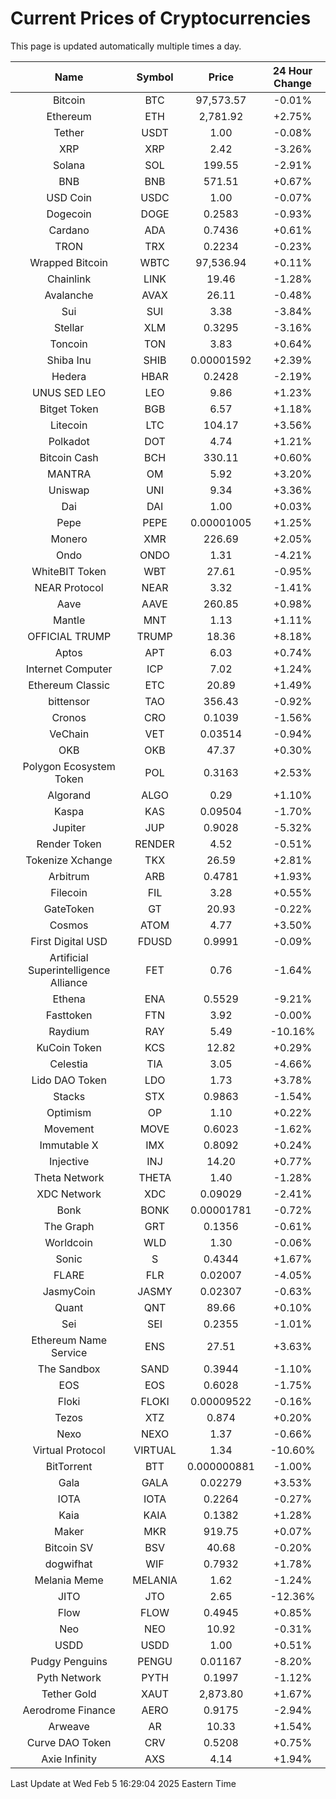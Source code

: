 # Current Prices of Cryptocurrencies
This page is updated automatically multiple times a day.

| Name | Symbol | Price | 24 Hour Change |
| :---: |:---:| :---: | :---: |
| Bitcoin | BTC | 97,573.57 | -0.01% |
| Ethereum | ETH | 2,781.92 | +2.75% |
| Tether | USDT | 1.00 | -0.08% |
| XRP | XRP | 2.42 | -3.26% |
| Solana | SOL | 199.55 | -2.91% |
| BNB | BNB | 571.51 | +0.67% |
| USD Coin | USDC | 1.00 | -0.07% |
| Dogecoin | DOGE | 0.2583 | -0.93% |
| Cardano | ADA | 0.7436 | +0.61% |
| TRON | TRX | 0.2234 | -0.23% |
| Wrapped Bitcoin | WBTC | 97,536.94 | +0.11% |
| Chainlink | LINK | 19.46 | -1.28% |
| Avalanche | AVAX | 26.11 | -0.48% |
| Sui | SUI | 3.38 | -3.84% |
| Stellar | XLM | 0.3295 | -3.16% |
| Toncoin | TON | 3.83 | +0.64% |
| Shiba Inu | SHIB | 0.00001592 | +2.39% |
| Hedera | HBAR | 0.2428 | -2.19% |
| UNUS SED LEO | LEO | 9.86 | +1.23% |
| Bitget Token | BGB | 6.57 | +1.18% |
| Litecoin | LTC | 104.17 | +3.56% |
| Polkadot | DOT | 4.74 | +1.21% |
| Bitcoin Cash | BCH | 330.11 | +0.60% |
| MANTRA | OM | 5.92 | +3.20% |
| Uniswap | UNI | 9.34 | +3.36% |
| Dai | DAI | 1.00 | +0.03% |
| Pepe | PEPE | 0.00001005 | +1.25% |
| Monero | XMR | 226.69 | +2.05% |
| Ondo | ONDO | 1.31 | -4.21% |
| WhiteBIT Token | WBT | 27.61 | -0.95% |
| NEAR Protocol | NEAR | 3.32 | -1.41% |
| Aave | AAVE | 260.85 | +0.98% |
| Mantle | MNT | 1.13 | +1.11% |
| OFFICIAL TRUMP | TRUMP | 18.36 | +8.18% |
| Aptos | APT | 6.03 | +0.74% |
| Internet Computer | ICP | 7.02 | +1.24% |
| Ethereum Classic | ETC | 20.89 | +1.49% |
| bittensor | TAO | 356.43 | -0.92% |
| Cronos | CRO | 0.1039 | -1.56% |
| VeChain | VET | 0.03514 | -0.94% |
| OKB | OKB | 47.37 | +0.30% |
| Polygon Ecosystem Token | POL | 0.3163 | +2.53% |
| Algorand | ALGO | 0.29 | +1.10% |
| Kaspa | KAS | 0.09504 | -1.70% |
| Jupiter | JUP | 0.9028 | -5.32% |
| Render Token | RENDER | 4.52 | -0.51% |
| Tokenize Xchange | TKX | 26.59 | +2.81% |
| Arbitrum | ARB | 0.4781 | +1.93% |
| Filecoin | FIL | 3.28 | +0.55% |
| GateToken | GT | 20.93 | -0.22% |
| Cosmos | ATOM | 4.77 | +3.50% |
| First Digital USD | FDUSD | 0.9991 | -0.09% |
| Artificial Superintelligence Alliance | FET | 0.76 | -1.64% |
| Ethena | ENA | 0.5529 | -9.21% |
| Fasttoken | FTN | 3.92 | -0.00% |
| Raydium | RAY | 5.49 | -10.16% |
| KuCoin Token | KCS | 12.82 | +0.29% |
| Celestia | TIA | 3.05 | -4.66% |
| Lido DAO Token | LDO | 1.73 | +3.78% |
| Stacks | STX | 0.9863 | -1.54% |
| Optimism | OP | 1.10 | +0.22% |
| Movement | MOVE | 0.6023 | -1.62% |
| Immutable X | IMX | 0.8092 | +0.24% |
| Injective | INJ | 14.20 | +0.77% |
| Theta Network | THETA | 1.40 | -1.28% |
| XDC Network | XDC | 0.09029 | -2.41% |
| Bonk | BONK | 0.00001781 | -0.72% |
| The Graph | GRT | 0.1356 | -0.61% |
| Worldcoin | WLD | 1.30 | -0.06% |
| Sonic | S | 0.4344 | +1.67% |
| FLARE | FLR | 0.02007 | -4.05% |
| JasmyCoin | JASMY | 0.02307 | -0.63% |
| Quant | QNT | 89.66 | +0.10% |
| Sei | SEI | 0.2355 | -1.01% |
| Ethereum Name Service | ENS | 27.51 | +3.63% |
| The Sandbox | SAND | 0.3944 | -1.10% |
| EOS | EOS | 0.6028 | -1.75% |
| Floki | FLOKI | 0.00009522 | -0.16% |
| Tezos | XTZ | 0.874 | +0.20% |
| Nexo | NEXO | 1.37 | -0.66% |
| Virtual Protocol | VIRTUAL | 1.34 | -10.60% |
| BitTorrent | BTT | 0.000000881 | -1.00% |
| Gala | GALA | 0.02279 | +3.53% |
| IOTA | IOTA | 0.2264 | -0.27% |
| Kaia | KAIA | 0.1382 | +1.28% |
| Maker | MKR | 919.75 | +0.07% |
| Bitcoin SV | BSV | 40.68 | -0.20% |
| dogwifhat | WIF | 0.7932 | +1.78% |
| Melania Meme | MELANIA | 1.62 | -1.24% |
| JITO | JTO | 2.65 | -12.36% |
| Flow | FLOW | 0.4945 | +0.85% |
| Neo | NEO | 10.92 | -0.31% |
| USDD | USDD | 1.00 | +0.51% |
| Pudgy Penguins | PENGU | 0.01167 | -8.20% |
| Pyth Network | PYTH | 0.1997 | -1.12% |
| Tether Gold | XAUT | 2,873.80 | +1.67% |
| Aerodrome Finance | AERO | 0.9175 | -2.94% |
| Arweave | AR | 10.33 | +1.54% |
| Curve DAO Token | CRV | 0.5208 | +0.75% |
| Axie Infinity | AXS | 4.14 | +1.94% |

Last Update at Wed Feb  5 16:29:04 2025 Eastern Time